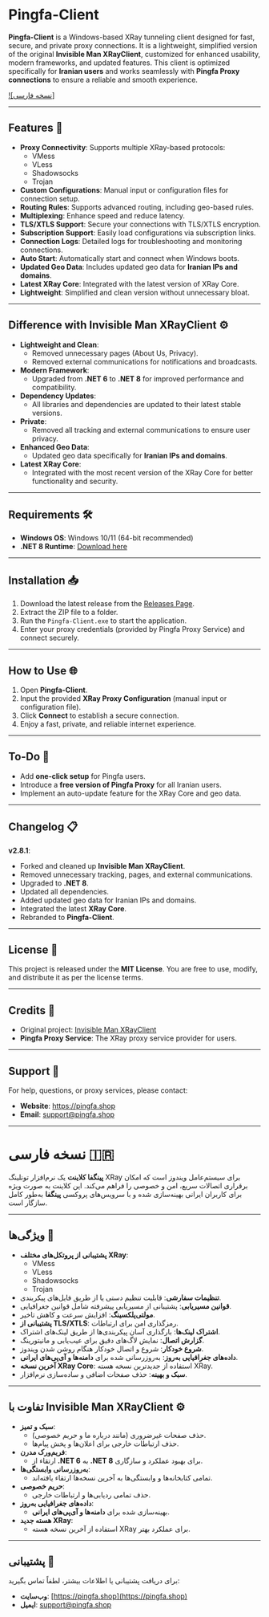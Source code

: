 # Pingfa-Client

**Pingfa-Client** is a Windows-based XRay tunneling client designed for fast, secure, and private proxy connections. It is a lightweight, simplified version of the original **Invisible Man XRayClient**, customized for enhanced usability, modern frameworks, and updated features. This client is optimized specifically for **Iranian users** and works seamlessly with **Pingfa Proxy connections** to ensure a reliable and smooth experience.

[![نسخه فارسی]](#نسخه-فارسی)

---

## Features 🚀

- **Proxy Connectivity**: Supports multiple XRay-based protocols:
  - VMess
  - VLess
  - Shadowsocks
  - Trojan
- **Custom Configurations**: Manual input or configuration files for connection setup.
- **Routing Rules**: Supports advanced routing, including geo-based rules.
- **Multiplexing**: Enhance speed and reduce latency.
- **TLS/XTLS Support**: Secure your connections with TLS/XTLS encryption.
- **Subscription Support**: Easily load configurations via subscription links.
- **Connection Logs**: Detailed logs for troubleshooting and monitoring connections.
- **Auto Start**: Automatically start and connect when Windows boots.
- **Updated Geo Data**: Includes updated geo data for **Iranian IPs and domains**.
- **Latest XRay Core**: Integrated with the latest version of XRay Core.
- **Lightweight**: Simplified and clean version without unnecessary bloat.

---

## Difference with Invisible Man XRayClient ⚙️

- **Lightweight and Clean**:
  - Removed unnecessary pages (About Us, Privacy).
  - Removed external communications for notifications and broadcasts.
- **Modern Framework**:
  - Upgraded from **.NET 6** to **.NET 8** for improved performance and compatibility.
- **Dependency Updates**:
  - All libraries and dependencies are updated to their latest stable versions.
- **Private**:
  - Removed all tracking and external communications to ensure user privacy.
- **Enhanced Geo Data**:
  - Updated geo data specifically for **Iranian IPs and domains**.
- **Latest XRay Core**:
  - Integrated with the most recent version of the XRay Core for better functionality and security.

---

## Requirements 🛠️

- **Windows OS**: Windows 10/11 (64-bit recommended)
- **.NET 8 Runtime**: [Download here](https://dotnet.microsoft.com/download/dotnet/8.0)

---

## Installation 📥

1. Download the latest release from the [Releases Page](https://github.com/Pingfa-shop/Pingfa-Client/releases).
2. Extract the ZIP file to a folder.
3. Run the `Pingfa-Client.exe` to start the application.
4. Enter your proxy credentials (provided by Pingfa Proxy Service) and connect securely.

---

## How to Use 🌐

1. Open **Pingfa-Client**.
2. Input the provided **XRay Proxy Configuration** (manual input or configuration file).
3. Click **Connect** to establish a secure connection.
4. Enjoy a fast, private, and reliable internet experience.

---

## To-Do 📝

- Add **one-click setup** for Pingfa users.
- Introduce a **free version of Pingfa Proxy** for all Iranian users.
- Implement an auto-update feature for the XRay Core and geo data.

---

## Changelog 📋

**v2.8.1**:
- Forked and cleaned up **Invisible Man XRayClient**.
- Removed unnecessary tracking, pages, and external communications.
- Upgraded to **.NET 8**.
- Updated all dependencies.
- Added updated geo data for Iranian IPs and domains.
- Integrated the latest **XRay Core**.
- Rebranded to **Pingfa-Client**.

---

## License 📝

This project is released under the **MIT License**. You are free to use, modify, and distribute it as per the license terms.

---

## Credits 🙌

- Original project: [Invisible Man XRayClient](https://github.com/InvisibleManVPN/InvisibleMan-XRayClient)
- **Pingfa Proxy Service**: The XRay proxy service provider for users.

---

## Support 💬

For help, questions, or proxy services, please contact:

- **Website**: https://pingfa.shop
- **Email**: support@pingfa.shop  

---

# نسخه فارسی 🇮🇷

**پینگفا کلاینت** یک نرم‌افزار تونلینگ XRay برای سیستم‌عامل ویندوز است که امکان برقراری اتصالات سریع، امن و خصوصی را فراهم می‌کند. این کلاینت به صورت ویژه برای کاربران ایرانی بهینه‌سازی شده و با سرویس‌های پروکسی **پینگفا** به‌طور کامل سازگار است.

---

## ویژگی‌ها 🚀

- **پشتیبانی از پروتکل‌های مختلف XRay**:
  - VMess
  - VLess
  - Shadowsocks
  - Trojan
- **تنظیمات سفارشی**: قابلیت تنظیم دستی یا از طریق فایل‌های پیکربندی.
- **قوانین مسیریابی**: پشتیبانی از مسیریابی پیشرفته شامل قوانین جغرافیایی.
- **مولتی‌پلکسینگ**: افزایش سرعت و کاهش تاخیر.
- **پشتیبانی از TLS/XTLS**: رمزگذاری امن برای ارتباطات.
- **اشتراک لینک‌ها**: بارگذاری آسان پیکربندی‌ها از طریق لینک‌های اشتراک.
- **گزارش اتصال**: نمایش لاگ‌های دقیق برای عیب‌یابی و مانیتورینگ.
- **شروع خودکار**: شروع و اتصال خودکار هنگام روشن شدن ویندوز.
- **داده‌های جغرافیایی به‌روز**: به‌روزرسانی شده برای **دامنه‌ها و آی‌پی‌های ایرانی**.
- **آخرین نسخه XRay Core**: استفاده از جدیدترین نسخه هسته XRay.
- **سبک و بهینه**: حذف صفحات اضافی و ساده‌سازی نرم‌افزار.

---

## تفاوت با Invisible Man XRayClient ⚙️

- **سبک و تمیز**:
  - حذف صفحات غیرضروری (مانند درباره ما و حریم خصوصی).
  - حذف ارتباطات خارجی برای اعلان‌ها و پخش پیام‌ها.
- **فریم‌ورک مدرن**:
  - ارتقاء از **.NET 6** به **.NET 8** برای بهبود عملکرد و سازگاری.
- **به‌روزرسانی وابستگی‌ها**:
  - تمامی کتابخانه‌ها و وابستگی‌ها به آخرین نسخه‌ها ارتقاء یافته‌اند.
- **حریم خصوصی**:
  - حذف تمامی ردیابی‌ها و ارتباطات خارجی.
- **داده‌های جغرافیایی به‌روز**:
  - بهینه‌سازی شده برای **دامنه‌ها و آی‌پی‌های ایرانی**.
- **هسته جدید XRay**:
  - استفاده از آخرین نسخه هسته XRay برای عملکرد بهتر.

---

## پشتیبانی 💬

برای دریافت پشتیبانی یا اطلاعات بیشتر، لطفاً تماس بگیرید:

- **وب‌سایت**: [https://pingfa.shop](https://pingfa.shop)  
- **ایمیل**: support@pingfa.shop  
